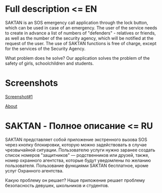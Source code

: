 # Full description <= EN

SAKTAN is an SOS emergency call application through the lock button, which can be used in case of an emergency. The user of the service needs to create in advance a list of numbers of "defenders" - relatives or friends, as well as the number of the security agency, which will be notified at the request of the user. The use of SAKTAN functions is free of charge, except for the services of the Security Agency.

What problem does he solve? Our application solves the problem of the safety of girls, schoolchildren and students.

# Screenshots

[Screenshot#1](https://lh3.googleusercontent.com/JHyAI6S0V2J5GruVp0ij40Yn7ZXy71jUPlZ13TV6cdWLB2A27aI0OIqSqGu1igb7v00=w1855-h965-rw "Saktan about")

[About](saktan.webp "Saktan about")


# SAKTAN - Полное описание <= RU

SAKTAN представляет собой приложение экстренного вызова SOS через кнопку блокировки, которую можно задействовать в случае чрезвычайной ситуации. Пользователю услуги нужно заранее создать список номеров "защитников" — родственников или друзей, также, номер охранного агентства, которые будут уведомлены по желанию пользователя.
Пользование функциями SAKTAN бесплатное, кроме услуг Охранного агентства.

Какую проблему он решает?
Наше приложение решает проблему безопасность девушек, школьников и студентов.
